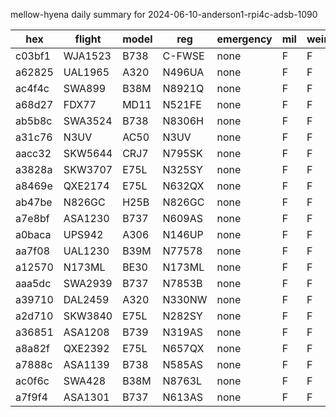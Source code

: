 mellow-hyena daily summary for 2024-06-10-anderson1-rpi4c-adsb-1090

|hex|flight|model|reg|emergency|mil|weirdo|
|--|--|--|--|--|--|--|
|c03bf1|WJA1523|B738|C-FWSE|none|F|F|
|a62825|UAL1965|A320|N496UA|none|F|F|
|ac4f4c|SWA899|B38M|N8921Q|none|F|F|
|a68d27|FDX77|MD11|N521FE|none|F|F|
|ab5b8c|SWA3524|B738|N8306H|none|F|F|
|a31c76|N3UV|AC50|N3UV|none|F|F|
|aacc32|SKW5644|CRJ7|N795SK|none|F|F|
|a3828a|SKW3707|E75L|N325SY|none|F|F|
|a8469e|QXE2174|E75L|N632QX|none|F|F|
|ab47be|N826GC|H25B|N826GC|none|F|F|
|a7e8bf|ASA1230|B737|N609AS|none|F|F|
|a0baca|UPS942|A306|N146UP|none|F|F|
|aa7f08|UAL1230|B39M|N77578|none|F|F|
|a12570|N173ML|BE30|N173ML|none|F|F|
|aaa5dc|SWA2939|B737|N7853B|none|F|F|
|a39710|DAL2459|A320|N330NW|none|F|F|
|a2d710|SKW3840|E75L|N282SY|none|F|F|
|a36851|ASA1208|B739|N319AS|none|F|F|
|a8a82f|QXE2392|E75L|N657QX|none|F|F|
|a7888c|ASA1139|B738|N585AS|none|F|F|
|ac0f6c|SWA428|B38M|N8763L|none|F|F|
|a7f9f4|ASA1301|B737|N613AS|none|F|F|
